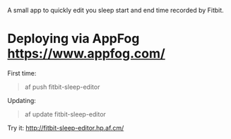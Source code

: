 A small app to quickly edit you sleep start and end time recorded by Fitbit.

# Deploying via AppFog <https://www.appfog.com/>

First time:
> af push fitbit-sleep-editor

Updating:
> af update fitbit-sleep-editor


Try it: http://fitbit-sleep-editor.hp.af.cm/